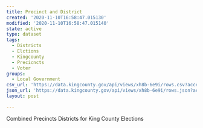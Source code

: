 ```yaml
---
title: Precinct and District
created: '2020-11-10T16:58:47.015130'
modified: '2020-11-10T16:58:47.015140'
state: active
type: dataset
tags:
  - Districts
  - Elctions
  - Kingcounty
  - Precicncts
  - Voter
groups:
  - Local Government
csv_url: 'https://data.kingcounty.gov/api/views/xh8b-6e9i/rows.csv?accessType=DOWNLOAD'
json_url: 'https://data.kingcounty.gov/api/views/xh8b-6e9i/rows.json?accessType=DOWNLOAD'
layout: post

---
```

Combined Precincts Districts for King County Elections
